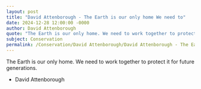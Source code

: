 ```yaml
---
layout: post
title: "David Attenborough - The Earth is our only home We need to"
date: 2024-12-28 12:00:00 -0000
author: David Attenborough
quote: "The Earth is our only home. We need to work together to protect it for future generations."
subject: Conservation
permalink: /Conservation/David Attenborough/David Attenborough - The Earth is our only home We need to
---
```


The Earth is our only home. We need to work together to protect it for future generations.

- David Attenborough
